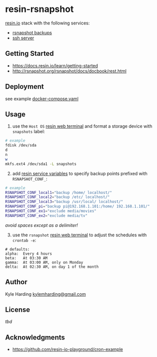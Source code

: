 # resin-rsnapshot

[resin.io](https://resin.io/) stack with the following services:
* [rsnapshot backups](http://rsnapshot.org/)
* [ssh server](https://www.ssh.com/ssh/)

## Getting Started

* https://docs.resin.io/learn/getting-started
* http://rsnapshot.org/rsnapshot/docs/docbook/rest.html

## Deployment

see example [docker-compose.yaml](docker-compose.yaml)

## Usage

1. use the `Host OS` [resin web terminal](https://docs.resin.io/learn/manage/ssh-access/#using-the-dashboard-web-terminal)
and format a storage device with `snapshots` label:
```bash
# example
fdisk /dev/sda
d
n
w
mkfs.ext4 /dev/sda1 -L snapshots
```

2. add [resin service variables](https://docs.resin.io/learn/manage/serv-vars/)
to specify backup points prefixed with `RSNAPSHOT_CONF_`:
```bash
# example
RSNAPSHOT_CONF_local1="backup /home/ localhost/"
RSNAPSHOT_CONF_local2="backup /etc/ localhost/"
RSNAPSHOT_CONF_local3="backup /usr/local/ localhost/"
RSNAPSHOT_CONF_pi="backup pi@192.168.1.101:/home/ 192.168.1.101/"
RSNAPSHOT_CONF_ex1="exclude media/movies"
RSNAPSHOT_CONF_ex2="exclude media/tv"
```
_avoid spaces except as a delimiter!_

3. use the `rsnapshot` [resin web terminal](https://docs.resin.io/learn/manage/ssh-access/#using-the-dashboard-web-terminal)
to adjust the schedules with `crontab -e`:
```
# defaults:
alpha:	Every 4 hours
beta:	At 03:30 AM
gamma:	At 03:00 AM, only on Monday
delta:	At 02:30 AM, on day 1 of the month
```

## Author

Kyle Harding <kylemharding@gmail.com>

## License

_tbd_

## Acknowledgments

* https://github.com/resin-io-playground/cron-example
